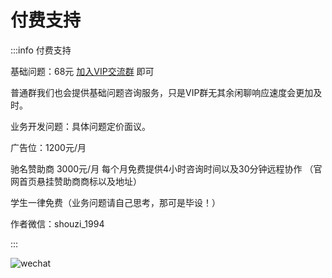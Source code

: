 # 付费支持

:::info 付费支持

基础问题：68元 [加入VIP交流群](/coffee/index) 即可

普通群我们也会提供基础问题咨询服务，只是VIP群无其余闲聊响应速度会更加及时。

业务开发问题：具体问题定价面议。

广告位：1200元/月

驰名赞助商 3000元/月 每个月免费提供4小时咨询时间以及30分钟远程协作 （官网首页悬挂赞助商商标以及地址）

学生一律免费（业务问题请自己思考，那可是毕设！）

作者微信：shouzi_1994

:::

![wechat](/coffee/wechat.jpg "微信")
